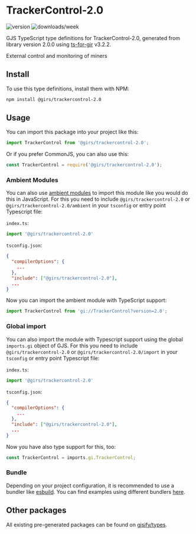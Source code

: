 
# TrackerControl-2.0

![version](https://img.shields.io/npm/v/@girs/trackercontrol-2.0)
![downloads/week](https://img.shields.io/npm/dw/@girs/trackercontrol-2.0)


GJS TypeScript type definitions for TrackerControl-2.0, generated from library version 2.0.0 using [ts-for-gir](https://github.com/gjsify/ts-for-gir) v3.2.2.

External control and monitoring of miners

## Install

To use this type definitions, install them with NPM:
```bash
npm install @girs/trackercontrol-2.0
```

## Usage

You can import this package into your project like this:
```ts
import TrackerControl from '@girs/trackercontrol-2.0';
```

Or if you prefer CommonJS, you can also use this:
```ts
const TrackerControl = require('@girs/trackercontrol-2.0');
```

### Ambient Modules

You can also use [ambient modules](https://github.com/gjsify/ts-for-gir/tree/main/packages/cli#ambient-modules) to import this module like you would do this in JavaScript.
For this you need to include `@girs/trackercontrol-2.0` or `@girs/trackercontrol-2.0/ambient` in your `tsconfig` or entry point Typescript file:

`index.ts`:
```ts
import '@girs/trackercontrol-2.0'
```

`tsconfig.json`:
```json
{
  "compilerOptions": {
    ...
  },
  "include": ["@girs/trackercontrol-2.0"],
  ...
}
```

Now you can import the ambient module with TypeScript support: 

```ts
import TrackerControl from 'gi://TrackerControl?version=2.0';
```

### Global import

You can also import the module with Typescript support using the global `imports.gi` object of GJS.
For this you need to include `@girs/trackercontrol-2.0` or `@girs/trackercontrol-2.0/import` in your `tsconfig` or entry point Typescript file:

`index.ts`:
```ts
import '@girs/trackercontrol-2.0'
```

`tsconfig.json`:
```json
{
  "compilerOptions": {
    ...
  },
  "include": ["@girs/trackercontrol-2.0"],
  ...
}
```

Now you have also type support for this, too:

```ts
const TrackerControl = imports.gi.TrackerControl;
```

### Bundle

Depending on your project configuration, it is recommended to use a bundler like [esbuild](https://esbuild.github.io/). You can find examples using different bundlers [here](https://github.com/gjsify/ts-for-gir/tree/main/examples).

## Other packages

All existing pre-generated packages can be found on [gjsify/types](https://github.com/gjsify/types).

